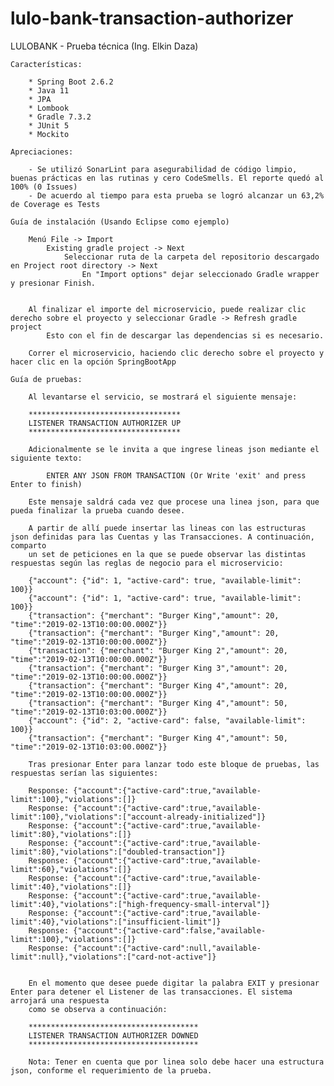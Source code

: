 # lulo-bank-transaction-authorizer
 LULOBANK - Prueba técnica (Ing. Elkin Daza)

	Características:

		* Spring Boot 2.6.2
		* Java 11
		* JPA
		* Lombook
		* Gradle 7.3.2
		* JUnit 5
		* Mockito
		
	Apreciaciones:
	
		- Se utilizó SonarLint para asegurabilidad de código limpio, buenas prácticas en las rutinas y cero CodeSmells. El reporte quedó al 100% (0 Issues)
		- De acuerdo al tiempo para esta prueba se logró alcanzar un 63,2% de Coverage es Tests
		
	Guía de instalación (Usando Eclipse como ejemplo)

		Menú File -> Import
			Existing gradle project -> Next		
				Seleccionar ruta de la carpeta del repositorio descargado en Project root directory -> Next
					En "Import options" dejar seleccionado Gradle wrapper y presionar Finish.
								
		
		Al finalizar el importe del microservicio, puede realizar clic derecho sobre el proyecto y seleccionar Gradle -> Refresh gradle project
			Esto con el fin de descargar las dependencias si es necesario.
			  
		Correr el microservicio, haciendo clic derecho sobre el proyecto y hacer clic en la opción SpringBootApp
		
	Guía de pruebas:
	
		Al levantarse el servicio, se mostrará el siguiente mensaje:
		
		**********************************
		LISTENER TRANSACTION AUTHORIZER UP
		**********************************		
		
		Adicionalmente se le invita a que ingrese lineas json mediante el siguiente texto:
		
			ENTER ANY JSON FROM TRANSACTION (Or Write 'exit' and press Enter to finish)
			
		Este mensaje saldrá cada vez que procese una linea json, para que pueda finalizar la prueba cuando desee.
		
		A partir de allí puede insertar las lineas con las estructuras json definidas para las Cuentas y las Transacciones. A continuación, comparto
		un set de peticiones en la que se puede observar las distintas respuestas según las reglas de negocio para el microservicio:
		
		{"account": {"id": 1, "active-card": true, "available-limit": 100}}
		{"account": {"id": 1, "active-card": true, "available-limit": 100}}
		{"transaction": {"merchant": "Burger King","amount": 20, "time":"2019-02-13T10:00:00.000Z"}}
		{"transaction": {"merchant": "Burger King","amount": 20, "time":"2019-02-13T10:00:00.000Z"}}
		{"transaction": {"merchant": "Burger King 2","amount": 20, "time":"2019-02-13T10:00:00.000Z"}}
		{"transaction": {"merchant": "Burger King 3","amount": 20, "time":"2019-02-13T10:00:00.000Z"}}
		{"transaction": {"merchant": "Burger King 4","amount": 20, "time":"2019-02-13T10:00:00.000Z"}}
		{"transaction": {"merchant": "Burger King 4","amount": 50, "time":"2019-02-13T10:03:00.000Z"}}
		{"account": {"id": 2, "active-card": false, "available-limit": 100}}
		{"transaction": {"merchant": "Burger King 4","amount": 50, "time":"2019-02-13T10:03:00.000Z"}}
		
		Tras presionar Enter para lanzar todo este bloque de pruebas, las respuestas serían las siguientes:
		
		Response: {"account":{"active-card":true,"available-limit":100},"violations":[]}
		Response: {"account":{"active-card":true,"available-limit":100},"violations":["account-already-initialized"]}
		Response: {"account":{"active-card":true,"available-limit":80},"violations":[]}
		Response: {"account":{"active-card":true,"available-limit":80},"violations":["doubled-transaction"]}
		Response: {"account":{"active-card":true,"available-limit":60},"violations":[]}
		Response: {"account":{"active-card":true,"available-limit":40},"violations":[]}
		Response: {"account":{"active-card":true,"available-limit":40},"violations":["high-frequency-small-interval"]}
		Response: {"account":{"active-card":true,"available-limit":40},"violations":["insufficient-limit"]}		
		Response: {"account":{"active-card":false,"available-limit":100},"violations":[]}		
		Response: {"account":{"active-card":null,"available-limit":null},"violations":["card-not-active"]}
		
		
		En el momento que desee puede digitar la palabra EXIT y presionar Enter para detener el Listener de las transacciones. El sistema arrojará una respuesta
		como se observa a continuación:
		
		**************************************
		LISTENER TRANSACTION AUTHORIZER DOWNED
		**************************************

		Nota: Tener en cuenta que por linea solo debe hacer una estructura json, conforme el requerimiento de la prueba.